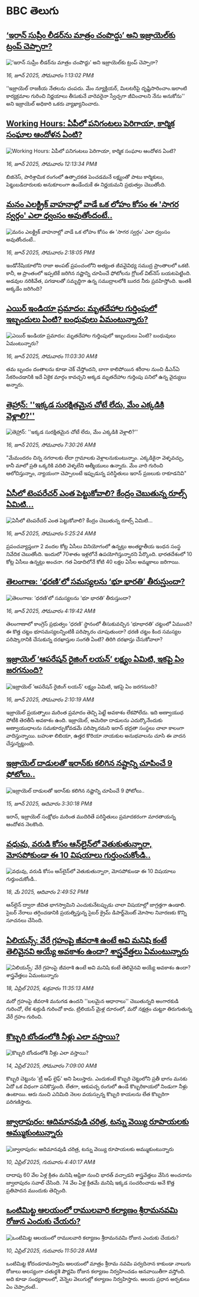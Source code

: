 # BBC తెలుగు## [‘ఇరాన్ సుప్రీం లీడర్‌ను మాత్రం చంపొద్దు’ అని ఇజ్రాయెల్‌కు ట్రంప్ చెప్పారా?](https://www.bbc.com/telugu/articles/cnv1vvm6735o?at_campaign=githubrss)![‘ఇరాన్ సుప్రీం లీడర్‌ను మాత్రం చంపొద్దు’ అని ఇజ్రాయెల్‌కు ట్రంప్ చెప్పారా?](https://ichef.bbci.co.uk/ace/standard/240/cpsprodpb/4bf0/live/824129d0-4ab5-11f0-bbaa-4bc03e0665b7.jpg)_16, జూన్ 2025, సోమవారం 1:13:02 PMకి_‘‘ఇజ్రాయెల్ రాజకీయ నేతలను చంపదు. మేం న్యూక్లియర్, మిలటరీపై దృష్టిసారించాం.ఇలాంటి కార్యక్రమాల గురించి నిర్ణయాలు తీసుకునే వారెవరైనా స్వేచ్చగా జీవించాలని నేను అనుకోను'' అని ఇజ్రాయెల్ అధికారి ఒకరు వ్యాఖ్యానించారు.## [Working Hours: ఏపీలో పనిగంటలు పెరిగాయా, కార్మిక సంఘాల ఆందోళన ఏంటి?](https://www.bbc.com/telugu/articles/cy4e4jy113ko?at_campaign=githubrss)![Working Hours: ఏపీలో పనిగంటలు పెరిగాయా, కార్మిక సంఘాల ఆందోళన ఏంటి?](https://ichef.bbci.co.uk/ace/standard/240/cpsprodpb/3d52/live/1a176f70-4aa8-11f0-9276-5d542b98bc12.jpg)_16, జూన్ 2025, సోమవారం 12:13:34 PMకి_బిజినెస్, పారిశ్రామిక రంగంలో ఉత్పాదకత పెంచడమనే లక్ష్యంతో పాటు కార్మికులు, పెట్టుబడిదారులకు అనుకూలంగా ఉండేందుకే ఈ నిర్ణయమని ప్రభుత్వం చెబుతోంది.## [మనం ఎలక్ట్రిక్ వాహనాల్లో వాడే ఒక లోహం కోసం ఈ 'సాగర స్వర్గం' ఎలా ధ్వంసం అవుతోందంటే..](https://www.bbc.com/telugu/articles/crmkmv9rvpjo?at_campaign=githubrss)![మనం ఎలక్ట్రిక్ వాహనాల్లో వాడే ఒక లోహం కోసం ఈ 'సాగర స్వర్గం' ఎలా ధ్వంసం అవుతోందంటే..](https://ichef.bbci.co.uk/ace/standard/240/cpsprodpb/5796/live/16fef6d0-49e2-11f0-bbaa-4bc03e0665b7.jpg)_16, జూన్ 2025, సోమవారం 2:18:05 PMకి_ఇండోనేషియాలోని రాజా అంపట్ ప్రపంచంలోని అత్యంత జీవవైవిధ్య సముద్ర ప్రాంతాలలో ఒకటి. కానీ, ఆ ప్రాంతంలో ఇప్పటికే జరిగిన నష్టాన్ని చూపించే ఫోటోలను గ్లోబల్ విట్‌నెస్ బయటపెట్టింది. అడవుల నరికివేత, పగడాలతో సమృద్ధిగా ఉన్న సముద్రాలలోకి బురద నీరు ప్రవహిస్తోంది. ఇంతకీ అక్కడేం జరిగింది?## [ఎయిర్ ఇండియా ప్రమాదం: మృతదేహాల గుర్తింపులో ఇబ్బందులు ఏంటి? బంధువులు ఏమంటున్నారు? ](https://www.bbc.com/telugu/articles/cev4vzldzp9o?at_campaign=githubrss)![ఎయిర్ ఇండియా ప్రమాదం: మృతదేహాల గుర్తింపులో ఇబ్బందులు ఏంటి? బంధువులు ఏమంటున్నారు? ](https://ichef.bbci.co.uk/ace/standard/240/cpsprodpb/6fde/live/137c9d20-49fe-11f0-bbaa-4bc03e0665b7.jpg)_16, జూన్ 2025, సోమవారం 11:03:30 AMకి_తమ బృందం దంతాలను కూడా చెక్ చేస్తోందని, బాగా కాలిపోయిన శరీరాల నుంచి డీఎన్ఏ సేకరించడానికి ఇదే ఏకైక మార్గం కావచ్చని అక్కడ మృతదేహాల గుర్తింపు పనిలో ఉన్న వైద్యులు అన్నారు.## [తెహ్రాన్: ''ఇక్కడ సురక్షితమైన చోటే లేదు, మేం ఎక్కడికి వెళ్లాలి?''](https://www.bbc.com/telugu/articles/czr8r22pypro?at_campaign=githubrss)![తెహ్రాన్: ''ఇక్కడ సురక్షితమైన చోటే లేదు, మేం ఎక్కడికి వెళ్లాలి?''](https://ichef.bbci.co.uk/ace/standard/240/cpsprodpb/96e6/live/33c2cce0-4a57-11f0-aa21-a3cbe596c950.jpg)_16, జూన్ 2025, సోమవారం 7:30:26 AMకి_"మేమందరం చిన్న నగరాలకు లేదా గ్రామాలకు వెళ్లాలనుకుంటున్నాం.  ఎక్కడికైనా వెళ్ళవచ్చు, కానీ మాలో ప్రతి ఒక్కరికి వదిలి వెళ్ళలేని ఆత్మీయులు ఉన్నారు. మేం వారి గురించి ఆలోచిస్తున్నాం, న్యాయంగా చెప్పాలంటే ఇప్పుడున్న పరిస్థితులు ఇరాన్ ప్రజలుకు రాకూడనివి"## [ఏసీలో టెంపరేచర్ ఎంత పెట్టుకోవాలి?  కేంద్రం చెబుతున్న రూల్స్ ఏమిటి...](https://www.bbc.com/telugu/articles/czr8dek3m1po?at_campaign=githubrss)![ఏసీలో టెంపరేచర్ ఎంత పెట్టుకోవాలి?  కేంద్రం చెబుతున్న రూల్స్ ఏమిటి...](https://ichef.bbci.co.uk/ace/standard/240/cpsprodpb/a7ce/live/f9dc62e0-4793-11f0-84b6-6bf0f66205f1.jpg)_16, జూన్ 2025, సోమవారం 5:25:24 AMకి_ప్రపంచవ్యాప్తంగా 2 వందల కోట్ల ఏసీలు వినియోగంలో ఉన్నట్లు అంతర్జాతీయ ఇంధన సంస్థ నివేదిక చెబుతోంది. ఇందులో 70శాతం ఇళ్లలోనే ఉపయోగిస్తున్నారని పేర్కొంది. భారతదేశంలో 10 కోట్ల ఏసీలు ఉన్నట్లు అంచనా. గత ఏడాదిలోనే కోటి 40 లక్షల ఏసీల అమ్మకాలు జరిగాయి.## [తెలంగాణ: ‘ధరణి’లో సమస్యలను ‘భూ భారతి’ తీరుస్తుందా? ](https://www.bbc.com/telugu/articles/ced23eqxv48o?at_campaign=githubrss)![తెలంగాణ: ‘ధరణి’లో సమస్యలను ‘భూ భారతి’ తీరుస్తుందా? ](https://ichef.bbci.co.uk/ace/standard/240/cpsprodpb/e763/live/45cd25d0-479f-11f0-852d-2b00931dcf75.png)_16, జూన్ 2025, సోమవారం 4:19:42 AMకి_తెలంగాణాలో కాంగ్రెస్ ప్రభుత్వం ‘ధరణి’ స్థానంలో తీసుకువచ్చిన  ‘భూభారతి’ చట్టంలో ఏముంది? ఈ కొత్త చట్టం భూసమస్యలన్నింటికీ పరిష్కారం చూపుతుందా?   ధరణి చట్టం కింద సమస్యల పరిష్కారానికి చేసుకున్న దరఖాస్తుల సంగతి ఏంటి? తిరిగి దరఖాస్తు చేసుకోవాలా?## [ఇజ్రాయెల్  ‘ఆపరేషన్ రైజింగ్ లయన్’ లక్ష్యం ఏమిటి, ఇకపై ఏం జరగనుంది? ](https://www.bbc.com/telugu/articles/cp856d1k7d2o?at_campaign=githubrss)![ఇజ్రాయెల్  ‘ఆపరేషన్ రైజింగ్ లయన్’ లక్ష్యం ఏమిటి, ఇకపై ఏం జరగనుంది? ](https://ichef.bbci.co.uk/ace/standard/240/cpsprodpb/0cca/live/6c694de0-492a-11f0-ba1a-d1b39c23f4c6.jpg)_16, జూన్ 2025, సోమవారం 2:10:19 AMకి_ఇజ్రాయెల్  ప్రయత్నాలు మరింత ప్రమాదం తెచ్చి పెట్టే అవకాశం లేకపోలేదు. ఇది అణ్వాయుధ పోటీకి తెరతీసే అవకాశం ఉంది.  ఇజ్రాయెల్, అమెరికా దాడులను ఎదుర్కొనేందుకు అణ్వాయుధాలను సమకూర్చుకోవడమే పరిష్కారమని  ఇరాన్ భద్రతా సంస్థలు చాలా కాలంగా వాదిస్తున్నాయి. బహుశా లిబియా, ఉత్తర కొరియా నాయకుల అనుభవాలను చూసి ఈ వాదన చేస్తున్నట్టుంది.## [ఇజ్రాయెల్ దాడులతో ఇరాన్‌కు కలిగిన నష్టాన్ని చూపించే  9 ఫోటోలు..](https://www.bbc.com/telugu/articles/c3wdwneej9zo?at_campaign=githubrss)![ఇజ్రాయెల్ దాడులతో ఇరాన్‌కు కలిగిన నష్టాన్ని చూపించే  9 ఫోటోలు..](https://ichef.bbci.co.uk/ace/standard/240/cpsprodpb/6d3e/live/287c8400-49e6-11f0-b87c-1926a8d42077.jpg)_15, జూన్ 2025, ఆదివారం 3:30:18 PMకి_ఇరాన్, ఇజ్రాయెల్ సంక్షోభం మరింత ముదిరితే పరిస్థితులు ప్రమాదకరంగా మారతాయన్న ఆందోళన నెలకొంది.## [వధువు, వరుడి కోసం ఆన్‌లైన్‌లో వెతుకుతున్నారా, మోసపోకుండా ఈ 10 విషయాలు గుర్తుంచుకోండి..](https://www.bbc.com/telugu/articles/c5yrny82136o?at_campaign=githubrss)![వధువు, వరుడి కోసం ఆన్‌లైన్‌లో వెతుకుతున్నారా, మోసపోకుండా ఈ 10 విషయాలు గుర్తుంచుకోండి..](https://ichef.bbci.co.uk/ace/standard/240/cpsprodpb/74cc/live/3f04f8a0-28fe-11f0-8c66-ebf25fc2cfef.jpg)_18, మే 2025, ఆదివారం 2:49:52 PMకి_ఆన్‌లైన్ ద్వారా జీవిత భాగస్వామిని ఎంచుకునేటప్పుడు చాలా విషయాల్లో జాగ్రత్తగా ఉండాలి. సైబర్ నేరాలు తగ్గించడానికి ప్రయత్నిస్తున్న సైబర్ క్రైమ్ డిపార్ట్‌మెంట్ మోసాల నివారణకు కొన్ని సూచనలు చేసింది.## [ఏలియన్స్: వేరే గ్రహంపై జీవరాశి ఉంటే అవి మనిషి కంటే తెలివైనవి అయ్యే అవకాశం ఉందా? శాస్త్రవేత్తలు ఏమంటున్నారు](https://www.bbc.com/telugu/articles/cn7xelz1r85o?at_campaign=githubrss)![ఏలియన్స్: వేరే గ్రహంపై జీవరాశి ఉంటే అవి మనిషి కంటే తెలివైనవి అయ్యే అవకాశం ఉందా? శాస్త్రవేత్తలు ఏమంటున్నారు](https://ichef.bbci.co.uk/ace/standard/240/cpsprodpb/b07b/live/a29a56f0-1b9b-11f0-a455-cf1d5f751d2f.png)_18, ఏప్రిల్ 2025, శుక్రవారం 11:35:13 AMకి_మరో గ్రహంపై జీవరాశి మనుగడ ఉందని ''బలమైన ఆధారాలు'' చెబుతున్నది అంగారకుడి గురించో, లేక శుక్రుడి గురించో కాదు. ట్రిలియన్ మైళ్ల దూరంలో, మరో నక్షత్రం చుట్టూ తిరుగుతున్న వేరే గ్రహం గురించి.## [కొబ్బరి బోండంలోకి నీళ్లు ఎలా వస్తాయి?](https://www.bbc.com/telugu/articles/czjn4mzxxy8o?at_campaign=githubrss)![కొబ్బరి బోండంలోకి నీళ్లు ఎలా వస్తాయి?](https://ichef.bbci.co.uk/ace/standard/240/cpsprodpb/46c5/live/684a55e0-18fd-11f0-8b11-7756b7b808cc.jpg)_14, ఏప్రిల్ 2025, సోమవారం 7:09:00 AMకి_కొబ్బరి చెట్టును 'ట్రీ ఆఫ్ లైఫ్' అని పిలుస్తారు. ఎందుకంటే కొబ్బరి చెట్టులోని ప్రతీ భాగం మనకు ఏదో ఒక విధంగా పనికొస్తుంది. లేతగా, ఆకుపచ్చ రంగులో ఉండే కొబ్బరికాయలో నిండుగా నీళ్లు ఉంటాయి. ఆరు నుంచి ఎనిమిది నెలల వయస్సున్న కొబ్బరి కాయలను లేత కొబ్బరిగా పరిగణిస్తారు.## [జ్వాలాపురం: ఆదిమానవుడి చరిత్ర, టన్ను వెయ్యి రూపాయలకు అమ్ముకుంటున్నారు ](https://www.bbc.com/telugu/articles/creqqnwdd5qo?at_campaign=githubrss)![జ్వాలాపురం: ఆదిమానవుడి చరిత్ర, టన్ను వెయ్యి రూపాయలకు అమ్ముకుంటున్నారు ](https://ichef.bbci.co.uk/ace/standard/240/cpsprodpb/765e/live/b472e2d0-15b4-11f0-842b-a7355694993d.jpg)_10, ఏప్రిల్ 2025, గురువారం 4:40:17 AMకి_దాదాపు 60 వేల ఏళ్ల క్రితం మనిషి ఆఫ్రికా నుంచి భారత్ వచ్చాడని శాస్త్రవేత్తలు వేసిన అంచనాను జ్వాలాపురం సవాల్ చేసింది. 74 వేల ఏళ్ల క్రితమే మనిషి ఇక్కడ సంచరించాడు అనే కొత్త ప్రతిపాదన ముందుకు తెచ్చింది.## [ఒంటిమిట్ట ఆలయంలో రాములవారి కల్యాణం శ్రీరామనవమి రోజున ఎందుకు చేయరు?](https://www.bbc.com/telugu/articles/ce822j5e465o?at_campaign=githubrss)![ఒంటిమిట్ట ఆలయంలో రాములవారి కల్యాణం శ్రీరామనవమి రోజున ఎందుకు చేయరు?](https://ichef.bbci.co.uk/ace/standard/240/cpsprodpb/fed5/live/25534d40-1601-11f0-b58a-6113af226972.jpg)_10, ఏప్రిల్ 2025, గురువారం 11:50:28 AMకి_ఒంటిమిట్ట కోదండరామస్వామి ఆలయంలో మాత్రం శ్రీరామ నవమి పర్వదినాన కాకుండా నాలుగు రోజులు ఆలస్యంగా చతుర్దశి పౌర్ణమి రోజున కల్యాణం నిర్వహించడం ఆనవాయితీగా వస్తోంది. అది కూడా సంధ్యకాలంలో, వెన్నెల వెలుగుల్లో కల్యాణం నిర్వహిస్తారు. ఆలయ ప్రధాన అర్చకులు ఏం చెప్పారంటే..